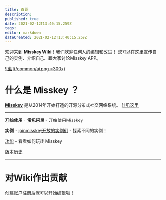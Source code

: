 ```yaml
---
title: 首頁
description: 
published: true
date: 2021-02-12T13:40:15.259Z
tags: 
editor: markdown
dateCreated: 2021-02-12T13:40:15.259Z
---
```


欢迎来到 **Misskey Wiki**！我们欢迎任何人的编辑和改进！
您可以在这里宣传自己的实例、介绍自己、跟大家讨论Misskey APP。

[![藍](/common/ai.png =300x)](/ja/aichan)

# 什么是 Misskey ？

**[Misskey](/ja/software/misskey)** 是从2014年开始打造的开源分布式社交网络系统。 [详见这里](/cn/software/misskey)

---

[**开始使用**](/cn/introduction) ･ [**常见问题**](/cn/help/faq) - 开始使用Misskey

**实例** ･ [joinmisskey开放的实例们](https://joinmisskey.github.io/ja/wiki/instances/) - 探索不同的实例！

[功能](/cn/function) - 看看如何玩转 Misskey

[版本历史](https://github.com/syuilo/misskey/releases)

---

# 对Wiki作出贡献
创建账户注册后就可以开始编辑啦！